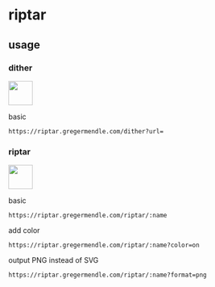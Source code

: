 # riptar

## usage

### dither

<img src="https://riptar.gregermendle.com/dither?url=https://riptar.gregermendle.com/riptar/riptar?format=png&height=48&width=48" width="48" height="48" />

basic

```https://riptar.gregermendle.com/dither?url=```

### riptar

<img src="https://riptar.gregermendle.com/riptar/riptar?color=on" width="48" height="48" />

basic

```https://riptar.gregermendle.com/riptar/:name```

add color

```https://riptar.gregermendle.com/riptar/:name?color=on```

output PNG instead of SVG

```https://riptar.gregermendle.com/riptar/:name?format=png```
